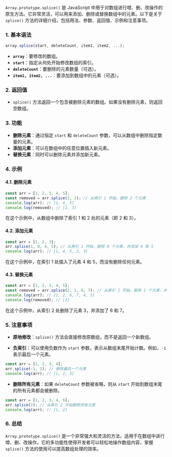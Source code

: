 `Array.prototype.splice()` 是 JavaScript 中用于对数组进行增、删、改操作的原生方法。它非常灵活，可以用来添加、删除或替换数组中的元素。以下是关于 `splice()` 方法的详细介绍，包括用法、参数、返回值、示例和注意事项。

### 1. **基本语法**

```javascript
array.splice(start, deleteCount, item1, item2, ...);
```

- **`array`**：要修改的数组。
- **`start`**：指定从何处开始修改数组的索引。
- **`deleteCount`**：要删除的元素数量（可选）。
- **`item1, item2, ...`**：要添加到数组中的元素（可选）。

### 2. **返回值**

- `splice()` 方法返回一个包含被删除元素的数组。如果没有删除元素，则返回空数组。

### 3. **功能**

- **删除元素**：通过指定 `start` 和 `deleteCount` 参数，可以从数组中删除指定数量的元素。
- **添加元素**：可以在数组中的任意位置插入新元素。
- **替换元素**：同时可以删除元素并添加新元素。

### 4. **示例**

#### 4.1. **删除元素**

```javascript
const arr = [1, 2, 3, 4, 5];
const removed = arr.splice(1, 2); // 从索引 1 开始，删除 2 个元素
console.log(arr); // [1, 4, 5]
console.log(removed); // [2, 3]
```

在这个示例中，从数组中删除了索引 1 和 2 处的元素（即 2 和 3）。

#### 4.2. **添加元素**

```javascript
const arr = [1, 2, 3];
arr.splice(1, 0, 4, 5); // 从索引 1 开始，删除 0 个元素，并添加 4 和 5
console.log(arr); // [1, 4, 5, 2, 3]
```

在这个示例中，在索引 1 处插入了元素 4 和 5，而没有删除任何元素。

#### 4.3. **替换元素**

```javascript
const arr = [1, 2, 3, 4, 5];
const removed = arr.splice(2, 1, 6, 7); // 从索引 2 开始，删除 1 个元素，并添加 6 和 7
console.log(arr); // [1, 2, 6, 7, 4, 5]
console.log(removed); // [3]
```

在这个示例中，从索引 2 处删除了元素 3，并添加了 6 和 7。

### 5. **注意事项**

- **原地修改**：`splice()` 方法会直接修改原数组，而不是返回一个新数组。
  
- **负索引**：可以使用负数作为 `start` 参数，表示从数组末尾开始计数。例如，`-1` 表示最后一个元素。

```javascript
const arr = [1, 2, 3, 4];
arr.splice(-1, 1); // 删除最后一个元素
console.log(arr); // [1, 2, 3]
```

- **删除所有元素**：如果 `deleteCount` 参数被省略，则从 `start` 开始到数组末尾的所有元素都会被删除。

```javascript
const arr = [1, 2, 3, 4, 5];
arr.splice(2); // 从索引 2 开始删除所有元素
console.log(arr); // [1, 2]
```

### 6. **总结**

`Array.prototype.splice()` 是一个非常强大和灵活的方法，适用于在数组中进行增、删、改操作。它的多功能性使得开发者可以轻松地操作数组内容，掌握 `splice()` 方法的使用可以提高数组处理的效率。